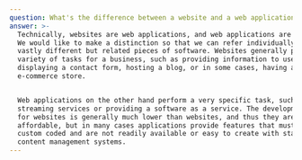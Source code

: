 ```yaml
---
question: What's the difference between a website and a web application?
answer: >-
  Technically, websites are web applications, and web applications are websites.
  We would like to make a distinction so that we can refer individually to two
  vastly different but related pieces of software. Websites generally perform a
  variety of tasks for a business, such as providing information to users,
  displaying a contact form, hosting a blog, or in some cases, having an
  e-commerce store.


  Web applications on the other hand perform a very specific task, such as video
  streaming services or providing a software as a service. The development time
  for websites is generally much lower than websites, and thus they are more
  affordable, but in many cases applications provide features that must be
  custom coded and are not readily available or easy to create with standard
  content management systems.
---
```

